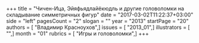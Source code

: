 +++
title = "Чичен-Ица, Эйяфьядлайёкюдль и другие головоломки на складывание симметричных фигур"
date = "2017-03-02T11:22:37+03:00"
side = "left"
pagesCount = "2"
slogan = ""
year = "2013"
startPage = "20"
authors = [ "Владимир Красноухов",]
issues = [ "2013_01",]
illustrators = [ "",]
month = "01"
rubrics = [ "Игры и головоломки",]
+++
